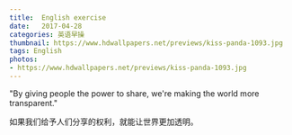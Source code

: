 ```yaml
---
title:  English exercise
date:   2017-04-28
categories: 英语早操
thumbnail: https://www.hdwallpapers.net/previews/kiss-panda-1093.jpg
tags: English
photos:
- https://www.hdwallpapers.net/previews/kiss-panda-1093.jpg
---
```


"By giving people the power to share, we're making the world more transparent."
<p>如果我们给予人们分享的权利，就能让世界更加透明。</p>
